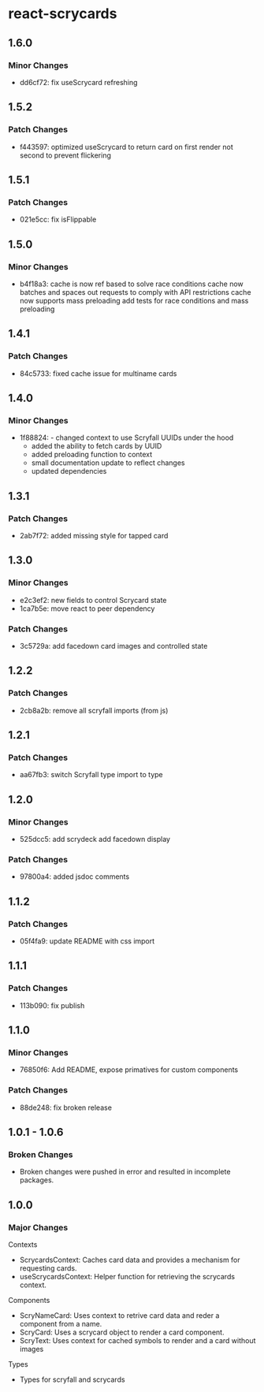 # react-scrycards

## 1.6.0

### Minor Changes

-   dd6cf72: fix useScrycard refreshing

## 1.5.2

### Patch Changes

-   f443597: optimized useScrycard to return card on first render not second to prevent flickering

## 1.5.1

### Patch Changes

-   021e5cc: fix isFlippable

## 1.5.0

### Minor Changes

-   b4f18a3: cache is now ref based to solve race conditions
    cache now batches and spaces out requests to comply with API restrictions
    cache now supports mass preloading
    add tests for race conditions and mass preloading

## 1.4.1

### Patch Changes

-   84c5733: fixed cache issue for multiname cards

## 1.4.0

### Minor Changes

-   1f88824: - changed context to use Scryfall UUIDs under the hood
    -   added the ability to fetch cards by UUID
    -   added preloading function to context
    -   small documentation update to reflect changes
    -   updated dependencies

## 1.3.1

### Patch Changes

-   2ab7f72: added missing style for tapped card

## 1.3.0

### Minor Changes

-   e2c3ef2: new fields to control Scrycard state
-   1ca7b5e: move react to peer dependency

### Patch Changes

-   3c5729a: add facedown card images and controlled state

## 1.2.2

### Patch Changes

-   2cb8a2b: remove all scryfall imports (from js)

## 1.2.1

### Patch Changes

-   aa67fb3: switch Scryfall type import to type

## 1.2.0

### Minor Changes

-   525dcc5: add scrydeck
    add facedown display

### Patch Changes

-   97800a4: added jsdoc comments

## 1.1.2

### Patch Changes

-   05f4fa9: update README with css import

## 1.1.1

### Patch Changes

-   113b090: fix publish

## 1.1.0

### Minor Changes

-   76850f6: Add README, expose primatives for custom components

### Patch Changes

-   88de248: fix broken release

## 1.0.1 - 1.0.6

### Broken Changes

-   Broken changes were pushed in error and resulted in incomplete packages.

## 1.0.0

### Major Changes

Contexts

-   ScrycardsContext: Caches card data and provides a mechanism for requesting cards.
-   useScrycardsContext: Helper function for retrieving the scrycards context.

Components

-   ScryNameCard: Uses context to retrive card data and reder a component from a name.
-   ScryCard: Uses a scrycard object to render a card component.
-   ScryText: Uses context for cached symbols to render and a card without images

Types

-   Types for scryfall and scrycards
